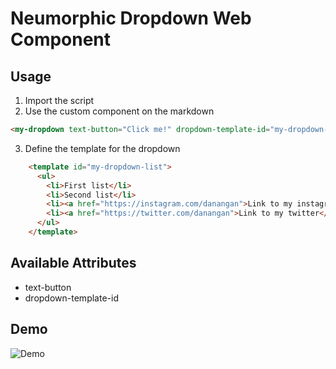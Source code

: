 # Neumorphic Dropdown Web Component

## Usage

1. Import the script
2. Use the custom component on the markdown
```html
<my-dropdown text-button="Click me!" dropdown-template-id="my-dropdown-list"></my-dropdown>
```
3. Define the template for the dropdown
```html
    <template id="my-dropdown-list">
      <ul>
        <li>First list</li>
        <li>Second list</li>
        <li><a href="https://instagram.com/danangan">Link to my instagram</a></li>
        <li><a href="https://twitter.com/danangan">Link to my twitter</a></li>
      </ul>
    </template>
```

## Available Attributes
* text-button
* dropdown-template-id


## Demo
![Demo](https://danangan.github.io/web-component-dropdown/demo.gif)